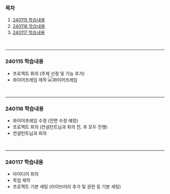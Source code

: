 ### 목차
1. [240115 학습내용](#240115)
2. [240116 학습내용](#240116)
3. [240117 학습내용](#240117)

<br>
<hr>

### 240115 학습내용
- 프로젝트 회의 (주제 선정 및 기능 추가)
- 와이어프레임 제작
![와이어프레임](/uploads/9ed17374f1a0891e0744dff749c7453a/롤링.png)

<br>
<hr>

### 240116 학습내용
- 와이어프레임 수정 (전면 수정 예정)
- 프로젝트 회의 (컨설턴트님과 회의 전, 후 모두 진행)
- 컨설턴트님과 회의

<br>
<hr>

### 240117 학습내용
- 아이디어 회의
- 목업 제작
- 프로젝트 기본 세팅 (라이브러리 추가 및 권한 등 기본 세팅)
